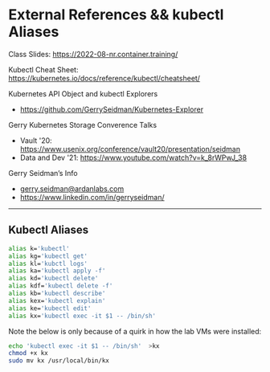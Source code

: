 

# External References && kubectl Aliases

Class Slides:    https://2022-08-nr.container.training/
    
Kubectl Cheat Sheet:    https://kubernetes.io/docs/reference/kubectl/cheatsheet/

Kubernetes API Object and kubectl Explorers

-   https://github.com/GerrySeidman/Kubernetes-Explorer

Gerry Kubernetes Storage Converence Talks

-   Vault '20:     https://www.usenix.org/conference/vault20/presentation/seidman
- Data and Dev '21:  https://www.youtube.com/watch?v=k_8rWPwJ_38

Gerry Seidman’s Info

- gerry.seidman@ardanlabs.com
- https://www.linkedin.com/in/gerryseidman/


---

## Kubectl Aliases

```bash
alias k='kubectl'
alias kg='kubectl get'
alias kl='kubctl logs'
alias ka='kubectl apply -f'
alias kd='kubectl delete'
alias kdf='kubectl delete -f'
alias kb='kubectl describe'
alias kex='kubectl explain'
alias ke='kubectl edit'
alias kx='kubectl exec -it $1 -- /bin/sh'
```
Note the below is only because of a quirk in how the lab VMs were installed:
```bash
echo 'kubectl exec -it $1 -- /bin/sh'  >kx
chmod +x kx
sudo mv kx /usr/local/bin/kx
```
